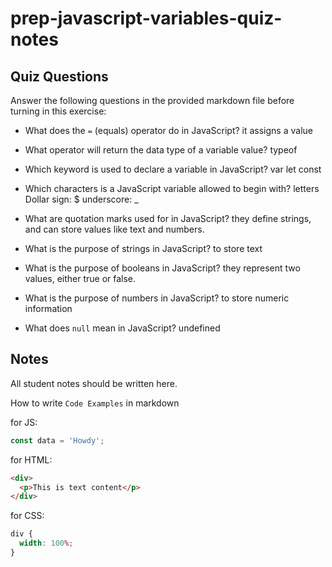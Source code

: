 # prep-javascript-variables-quiz-notes

## Quiz Questions

Answer the following questions in the provided markdown file before turning in this exercise:

- What does the `=` (equals) operator do in JavaScript?
  it assigns a value

- What operator will return the data type of a variable value?
  typeof

- Which keyword is used to declare a variable in JavaScript?
  var
  let
  const

- Which characters is a JavaScript variable allowed to begin with?
  letters
  Dollar sign: $
  underscore: \_

- What are quotation marks used for in JavaScript?
  they define strings, and can store values like text and numbers.
- What is the purpose of strings in JavaScript?
  to store text

- What is the purpose of booleans in JavaScript?
  they represent two values, either true or false.

- What is the purpose of numbers in JavaScript?
  to store numeric information
- What does `null` mean in JavaScript?
  undefined

## Notes

All student notes should be written here.

How to write `Code Examples` in markdown

for JS:

```javascript
const data = 'Howdy';
```

for HTML:

```html
<div>
  <p>This is text content</p>
</div>
```

for CSS:

```css
div {
  width: 100%;
}
```

